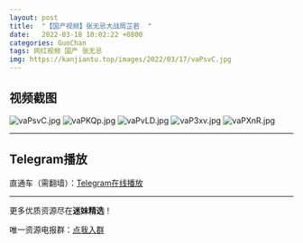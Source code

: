 ```yaml
---
layout: post
title:  "【国产视频】张无忌大战周芷若  "
date:   2022-03-18 10:02:22 +0800
categories: GuoChan
tags: 网红视频 国产 张无忌
img: https://kanjiantu.top/images/2022/03/17/vaPsvC.jpg
---
```



## 视频截图

![vaPsvC.jpg](https://kanjiantu.top/images/2022/03/17/vaPsvC.jpg)
![vaPKQp.jpg](https://kanjiantu.top/images/2022/03/17/vaPKQp.jpg)
![vaPvLD.jpg](https://kanjiantu.top/images/2022/03/17/vaPvLD.jpg)
![vaP3xv.jpg](https://kanjiantu.top/images/2022/03/17/vaP3xv.jpg)
![vaPXnR.jpg](https://kanjiantu.top/images/2022/03/17/vaPXnR.jpg)

* * *
## Telegram播放

直通车（需翻墙）：[Telegram在线播放](https://t.me/mimeijingxuan/114)

* * *
更多优质资源尽在**迷妹精选**！

唯一资源电报群：[点我入群](https://t.me/mimeijingxuan)


